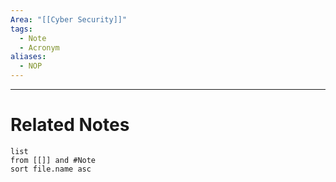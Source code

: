 ```yaml
---
Area: "[[Cyber Security]]"
tags:
  - Note
  - Acronym
aliases:
  - NOP
---
```




---
# Related Notes
```dataview
list
from [[]] and #Note 
sort file.name asc
```
